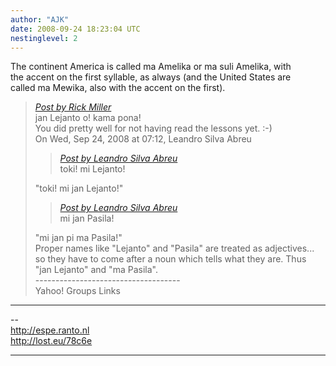 ```yaml
---
author: "AJK"
date: 2008-09-24 18:23:04 UTC
nestinglevel: 2
---
```

The continent America is called ma Amelika or ma suli Amelika, with  
the accent on the first syllable, as always (and the United States are  
called ma Mewika, also with the accent on the first).  

> [_Post by Rick Miller_](/prxZlnzQ/toki-mi-lejanto#post2)  
> jan Lejanto o! kama pona!  
> You did pretty well for not having read the lessons yet. :-)  
> On Wed, Sep 24, 2008 at 07:12, Leandro Silva Abreu  
> 
> > [_Post by Leandro Silva Abreu_](/prxZlnzQ/toki-mi-lejanto#post1)  
> > toki! mi Lejanto!  
> > 
> 
> "toki! mi jan Lejanto!"  
> 
> > [_Post by Leandro Silva Abreu_](/prxZlnzQ/toki-mi-lejanto#post1)  
> > mi jan Pasila!  
> > 
> 
> "mi jan pi ma Pasila!"  
> Proper names like "Lejanto" and "Pasila" are treated as adjectives...  
> so they have to come after a noun which tells what they are. Thus  
> "jan Lejanto" and "ma Pasila".  
> \------------------------------------  
> Yahoo! Groups Links  
> 

***

\--  
http://espe.ranto.nl  
http://lost.eu/78c6e  


***